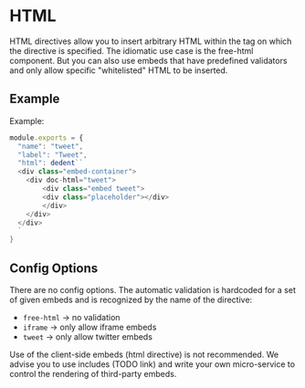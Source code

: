 # HTML

HTML directives allow you to insert arbitrary HTML within the tag on which the directive is specified. The idiomatic use case is the free-html component. But you can also use embeds that have predefined validators and only allow specific "whitelisted" HTML to be inserted.

## Example

Example:
```javascript
module.exports = {
  "name": "tweet",
  "label": "Tweet",
  "html": dedent``
  <div class="embed-container">
    <div doc-html="tweet">
        <div class="embed tweet">
        <div class="placeholder"></div>
        </div>
    </div>
  </div>
  `
}
```

## Config Options

There are no config options.
The automatic validation is hardcoded for a set of given embeds and is recognized by the name of the directive:
- `free-html` -> no validation
- `iframe` -> only allow iframe embeds
- `tweet` -> only allow twitter embeds

Use of the client-side embeds (html directive) is not recommended. We advise you to use includes (TODO link) and write your own micro-service to control the rendering of third-party embeds.